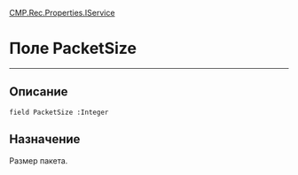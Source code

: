 ﻿---
Link: CMP.Rec.Properties.IService.@PacketSize
---

<!---  Навигация
[Имя проекта](#) :
-->
[CMP.Rec.Properties.IService](Default)

# Поле PacketSize
---

## Описание

    field PacketSize :Integer

<!--
## Аргументы{#Args}

### Аргумент1

Описание аргумента 1
-->

## Назначение

Размер пакета.

<!--
## Пример

    PacketSize...
-->

